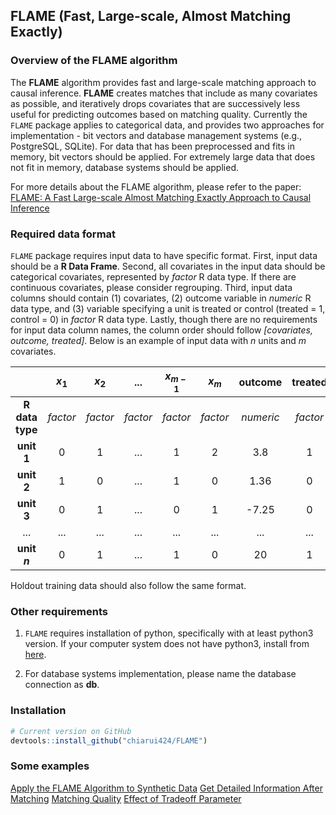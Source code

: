 
<!-- README.md is generated from README.Rmd. Please edit that file -->
FLAME (Fast, Large-scale, Almost Matching Exactly)
--------------------------------------------------

### Overview of the FLAME algorithm

The **FLAME** algorithm provides fast and large-scale matching approach to causal inference. **FLAME** creates matches that include as many covariates as possible, and iteratively drops covariates that are successively less useful for predicting outcomes based on matching quality. Currently the `FLAME` package applies to categorical data, and provides two approaches for implementation - bit vectors and database management systems (e.g., PostgreSQL, SQLite). For data that has been preprocessed and fits in memory, bit vectors should be applied. For extremely large data that does not fit in memory, database systems should be applied.

For more details about the FLAME algorithm, please refer to the paper: [FLAME: A Fast Large-scale Almost Matching Exactly Approach to Causal Inference](https://arxiv.org/pdf/1707.06315.pdf)

### Required data format

`FLAME` package requires input data to have specific format. First, input data should be a **R Data Frame**. Second, all covariates in the input data should be categorical covariates, represented by *factor* R data type. If there are continuous covariates, please consider regrouping. Third, input data columns should contain (1) covariates, (2) outcome variable in *numeric* R data type, and (3) variable specifying a unit is treated or control (treated = 1, control = 0) in *factor* R data type. Lastly, though there are no requirements for input data column names, the column order should follow *\[covariates, outcome, treated\]*. Below is an example of input data with *n* units and *m* covariates.

|                 | ***x*<sub>1</sub>** | ***x*<sub>2</sub>** |  **...** | ***x*<sub>*m* − 1</sub>** | ***x*<sub>*m*</sub>** | **outcome** | **treated** |
|:---------------:|:-------------------:|:-------------------:|:--------:|:-------------------------:|:---------------------:|:-----------:|:-----------:|
| **R data type** |       *factor*      |       *factor*      | *factor* |          *factor*         |        *factor*       |  *numeric*  |   *factor*  |
|    **unit 1**   |          0          |          1          |    ...   |             1             |           2           |     3.8     |      1      |
|    **unit 2**   |          1          |          0          |    ...   |             1             |           0           |     1.36    |      0      |
|    **unit 3**   |          0          |          1          |    ...   |             0             |           1           |    -7.25    |      0      |
|       ...       |         ...         |         ...         |    ...   |            ...            |          ...          |     ...     |     ...     |
|   **unit *n***  |          0          |          1          |    ...   |             1             |           0           |      20     |      1      |

Holdout training data should also follow the same format.

### Other requirements

1.  `FLAME` requires installation of python, specifically with at least python3 version. If your computer system does not have python3, install from [here](https://www.python.org/downloads/).

2.  For database systems implementation, please name the database connection as **db**.

### Installation

``` r
# Current version on GitHub
devtools::install_github("chiarui424/FLAME") 
```

### Some examples

[Apply the FLAME Algorithm to Synthetic Data](articles/Synthetic_Data.html)
[Get Detailed Information After Matching](articles/CATE.html)
[Matching Quality](articles/Matching_Quality.html)
[Effect of Tradeoff Parameter](articles/tradeoff.html)
